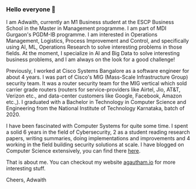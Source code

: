 ### Hello everyone 👋

I am Adwaith, currently an M1 Business student at the ESCP Business School in the Master in Management programme. I am part of MDI Gurgaon's PGDM-IB programme. I am interested in Operations Management, Logistics, Process Improvement and Control, and specifically using AI, ML, Operations Research to solve interesting problems in those fields. At the moment, I specialize in AI and Big Data to solve interesting business problems, and I am always on the look for a good challenge!

Previously, I worked at Cisco Systems Bangalore as a software engineer for about 4 years. I was part of Cisco's MIG (Mass-Scale Infrastructure Group) security team. It was a router security team for the MIG vertical which sold carrier grade routers (routers for service-providers like Airtel, Jio, AT&T, Verizon etc., and data-center customers like Google, Facebook, Amazon etc.,). I graduated with a Bachelor in Technology in Computer Science and Engineering from the National Institute of Technology Karnataka, batch of 2020.

I have been fascinated with Computer Systems for quite some time. I spent a solid 6 years in the field of Cybersecurity, 2 as a student reading research papers, writing summaries, doing implementations and improvements and 4 working in the field building security solutions at scale. I have blogged on Computer Science extensively, you can find there [here](https://www.agautham.io/cybersecurity/).

That is about me. You can checkout my website [agautham.io](https://agautham.io/) for more interesting stuff.

Cheers,
Adwaith
